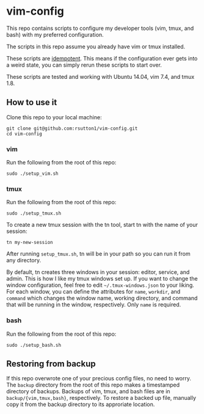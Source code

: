 # vim-config
This repo contains scripts to configure my developer tools (vim, tmux, and bash) with my preferred configuration.

The scripts in this repo assume you already have vim or tmux installed. 

These scripts are [idempotent](http://stackoverflow.com/a/1077421). This means if the configuration ever gets into a weird state, you can simply rerun these scripts to start over.

These scripts are tested and working with Ubuntu 14.04, vim 7.4, and tmux 1.8.

## How to use it

Clone this repo to your local machine:
```
git clone git@github.com:rsutton1/vim-config.git
cd vim-config
```

### vim

Run the following from the root of this repo:
```
sudo ./setup_vim.sh
```

### tmux
Run the following from the root of this repo:
```
sudo ./setup_tmux.sh
```

To create a new tmux session with the tn tool, start tn with the name of your session:
```
tn my-new-session
```

After running `setup_tmux.sh`, tn will be in your path so you can run it from any directory.

By default, tn creates three windows in your session: editor, service, and admin. This is how I like my tmux windows set up. If you want to change the window configuration, feel free to edit `~/.tmux-windows.json` to your liking. For each window, you can define the attributes for `name`, `workdir`, and `command` which changes the window name, working directory, and command that will be running in the window, respectively. Only `name` is required.

### bash
Run the following from the root of this repo:
```
sudo ./setup_bash.sh
```
## Restoring from backup


If this repo overwrote one of your precious config files, no need to worry. The `backup` directory from the root of this repo makes a timestamped directory of backups. Backups of vim, tmux, and bash files are in `backup/{vim,tmux,bash}`, respectively. To restore a backed up file, manually copy it from the backup directory to its approriate location. 

